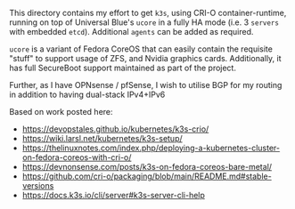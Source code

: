 This directory contains my effort to get `k3s`, using CRI-O container-runtime, running on top of Universal Blue's `ucore` in a fully HA mode (i.e. 3 `servers` with embedded `etcd`).
Additional `agents` can be added as required.

`ucore` is a variant of Fedora CoreOS that can easily contain the requisite "stuff" to support usage of ZFS, and Nvidia graphics cards.
Additionally, it has full SecureBoot support maintained as part of the project.

Further, as I have OPNsense / pfSense, I wish to utilise BGP for my routing in addition to having dual-stack IPv4+IPv6

Based on work posted here:

* https://devopstales.github.io/kubernetes/k3s-crio/
* https://wiki.larsl.net/kubernetes/k3s-setup/
* https://thelinuxnotes.com/index.php/deploying-a-kubernetes-cluster-on-fedora-coreos-with-cri-o/
* https://devnonsense.com/posts/k3s-on-fedora-coreos-bare-metal/
* https://github.com/cri-o/packaging/blob/main/README.md#stable-versions
* https://docs.k3s.io/cli/server#k3s-server-cli-help
